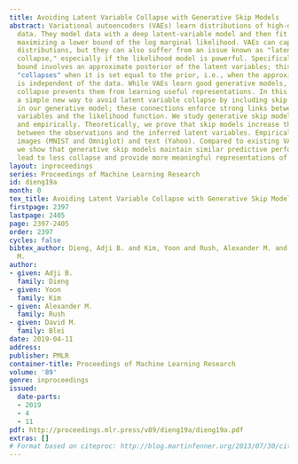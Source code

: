 ```yaml
---
title: Avoiding Latent Variable Collapse with Generative Skip Models
abstract: Variational autoencoders (VAEs) learn distributions of high-dimensional
  data. They model data with a deep latent-variable model and then fit the model by
  maximizing a lower bound of the log marginal likelihood. VAEs can capture complex
  distributions, but they can also suffer from an issue known as "latent variable
  collapse," especially if the likelihood model is powerful. Specifically, the lower
  bound involves an approximate posterior of the latent variables; this posterior
  "collapses" when it is set equal to the prior, i.e., when the approximate posterior
  is independent of the data. While VAEs learn good generative models, latent variable
  collapse prevents them from learning useful representations. In this paper, we propose
  a simple new way to avoid latent variable collapse by including skip connections
  in our generative model; these connections enforce strong links between the latent
  variables and the likelihood function. We study generative skip models both theoretically
  and empirically. Theoretically, we prove that skip models increase the mutual information
  between the observations and the inferred latent variables. Empirically, we study
  images (MNIST and Omniglot) and text (Yahoo). Compared to existing VAE architectures,
  we show that generative skip models maintain similar predictive performance but
  lead to less collapse and provide more meaningful representations of the data.
layout: inproceedings
series: Proceedings of Machine Learning Research
id: dieng19a
month: 0
tex_title: Avoiding Latent Variable Collapse with Generative Skip Models
firstpage: 2397
lastpage: 2405
page: 2397-2405
order: 2397
cycles: false
bibtex_author: Dieng, Adji B. and Kim, Yoon and Rush, Alexander M. and Blei, David
  M.
author:
- given: Adji B.
  family: Dieng
- given: Yoon
  family: Kim
- given: Alexander M.
  family: Rush
- given: David M.
  family: Blei
date: 2019-04-11
address: 
publisher: PMLR
container-title: Proceedings of Machine Learning Research
volume: '89'
genre: inproceedings
issued:
  date-parts:
  - 2019
  - 4
  - 11
pdf: http://proceedings.mlr.press/v89/dieng19a/dieng19a.pdf
extras: []
# Format based on citeproc: http://blog.martinfenner.org/2013/07/30/citeproc-yaml-for-bibliographies/
---
```

